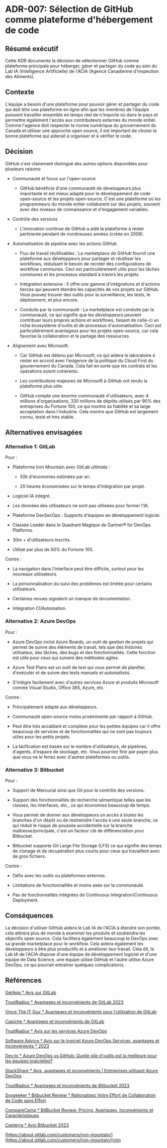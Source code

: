 # ADR-007: Sélection de GitHub comme plateforme d'hébergement de code

## Résumé exécutif
Cette ADR documente la décision de sélectionner GitHub comme plateforme principale pour héberger, gérer et partager du code au sein du Lab IA (Intelligence Artificielle) de l'ACIA (Agence Canadienne d'Inspection des Aliments).

## Contexte
L'équipe a besoin d'une plateforme pour pouvoir gérer et partager du code qui doit être une plateforme en ligne afin que les membres de l'équipe puissent travailler ensemble en temps réel de n'importe où dans le pays et permettre également l'accès aux contributeurs externes du monde entier. Comme l'agence doit respecter la norme numérique du gouvernement du Canada et utiliser une approche open source, il est important de choisir la bonne plateforme qui aiderait à organiser et à vérifier le code.

## Décision
GitHub s'est clairement distingué des autres options disponibles pour plusieurs raisons:

* Communauté et focus sur l'open-source
    * GitHub bénéficie d'une communauté de développeurs plus importante et est mieux adapté pour le développement de code open-source et les projets open-source. C'est une plateforme où les programmeurs du monde entier collaborent sur des projets, souvent avec des niveaux de connaissance et d'engagement variables.

* Contrôle des versions
    * L'innovation continue de GitHub a aidé la plateforme à rester pertinente pendant de nombreuses années (créée en 2008).

* Automatisation de pipeline avec les actions GitHub
    * Flux de travail réutilisables : La marketplace de GitHub fournit une plateforme aux développeurs pour partager et réutiliser les workflows, réduisant le besoin de recréer des configurations de workflow communes. Ceci est particulièrement utile pour les tâches communes et les processus standard à travers les projets.

    * Intégration extensive : Il offre une gamme d'intégrations et d'actions tierces qui peuvent étendre les capacités de vos projets sur GitHub. Vous pouvez trouver des outils pour la surveillance, les tests, le déploiement, et plus encore.

    * Conduite par la communauté : La marketplace est conduite par la communauté, ce qui signifie que les développeurs peuvent contribuer leurs propres actions et workflows, faisant de celle-ci un riche écosystème d'outils et de processus d'automatisation. Ceci est particulièrement avantageux pour les projets open-source, car cela favorise la collaboration et le partage des ressources.

* Alignement avec Microsoft:
    * Car GitHub est détenu par Microsoft, ce qui aidera le laboratoire à rester en accord avec l'exigence de la politique du Cloud First du gouvernement du Canada. Cela fait en sorte que les contrats et les opérations soient cohérents.

    * Les contributions majeures de Microsoft à GitHub ont rendu la plateforme plus utile.

    * GitHub compte une énorme communauté d'utilisateurs, avec 4 millions d'organisations, 330 millions de dépôts utilisés par 90% des entreprises du Fortune 100, ce qui montre sa fiabilité et sa large acceptation dans l'industrie. Cela montre que GitHub est largement connu, testé et très stable.

## Alternatives envisagées

### Alternative 1: GitLab
Pour :
* Plateforme Iron Mountain avec GitLab ultimate :
    * 50k d'économies estimées par an.

    * 20 heures économisées sur le temps d'intégration par projet.

* Logiciel IA intégré.

* Les données des utilisateurs ne sont pas utilisées pour former l'IA.

* Plateforme DevSecOps : Supports d'équipes en développement logiciel.

* Classée Leader dans le Quadrant Magique de Gartner® for DevOps Platforms.

* 30m + d'utilisateurs inscrits.

* Utilisé par plus de 50% du Fortune 100.

Contre :
* La navigation dans l'interface peut être difficile, surtout pour les nouveaux utilisateurs.

* La personnalisation du suivi des problèmes est limitée pour certains utilisateurs.

* Certaines revues signalent un manque de documentation.

* Intégration CI/Automation.

### Alternative 2: Azure DevOps
Pour :
* Azure DevOps inclut Azure Boards, un outil de gestion de projets qui permet de suivre des éléments de travail, tels que des histoires utilisateur, des tâches, des bugs et des fonctionnalités. Cette fonction est utile pour ceux qui suivent des méthodes agiles.

* Azure Test Plans est un outil de test qui vous permet de planifier, d'exécuter et de suivre des tests manuels et automatisés.

* S'intègre facilement avec d'autres services Azure et produits Microsoft comme Visual Studio, Office 365, Azure, etc.

Contre :
* Principalement adapté aux développeurs.

* Communauté open-source moins proéminente par rapport à GitHub.

* Peut être très accablant et complexe pour les petites équipes car il offre beaucoup de services et de fonctionnalités qui ne sont pas toujours utiles pour les petits projets.

* La tarification est basée sur le nombre d'utilisateurs, de pipelines, d'agents, d'espace de stockage, etc. Vous pourriez finir par payer plus que vous ne le feriez avec d'autres plateformes ou outils.

### Alternative 3: Bitbucket
Pour :
* Support de Mercurial ainsi que Git pour le contrôle des versions.

* Support des fonctionnalités de recherche sémantique telles que les classes, les interfaces, etc., ce qui économise beaucoup de temps.

* Vous permet de donner aux développeurs un accès à toutes les branches d'un dépôt ou de restreindre l'accès à une seule branche, ce qui réduit le risque de poussée accidentelle sur la branche maîtresse/principale, c'est un facteur clé de différenciation pour Bitbucket.

* Bitbucket supporte Git Large File Storage (LFS) ce qui signifie des temps de clonage et de récupération plus courts pour ceux qui travaillent avec de gros fichiers.

Contre :
* Défis avec les outils ou plateformes externes.

* Limitations de fonctionnalités et moins axée sur la communauté.

* Pas de fonctionnalités intégrées de Continuous Integration/Continuous Deployment.

## Conséquences

La décision d'utiliser GitHub aidera le Lab IA de l'ACIA à étendre son portée, cela attirera plus de monde à examiner les produits et soutiendra les objectifs open source. Cela facilitera également beaucoup le DevOps avec sa grande marketplace pour le workflow. Cela aidera également les développeurs à être plus productifs et à améliorer leur travail. Cela dit, le Lab IA de l'ACIA dispose d'une équipe de développement logiciel et d'une équipe de Data Science, une équipe utilise GitHub et l'autre utilise Azure DevOps, ce qui pourrait entraîner quelques complications.

## Références
[GetApp * Avis sur GitLab](https://www.getapp.com/fr/it-management-software/a/gitlab/reviews/#:~:text=Pros.%20Its%20intuitive%20interface%20and%20robust%20feature%20set,challenging%20for%20new%20users%20to%20get%20started.%20IR)

[TrustRadius * Avantages et inconvénients de GitLab 2023](https://www.trustradius.com/products/gitlab/reviews)

[Vince The IT Guy * Avantages et inconvénients pour l'utilisation de GitLab](https://vincetheitguy.com/gitlab-pros-and-cons/)

[Capiche * Avantages et inconvénients de GitLab](https://capiche.com/q/gitlab-pros-and-cons)

[TrustRadius * Avis sur les services Azure DevOps](https://www.trustradius.com/products/azure-devops-services/reviews?qs=pros-and-cons)

[Software Advice * Avis sur le logiciel Azure DevOps Services, avantages et inconvénients * 2023](https://www.softwareadvice.com/devops/azure-devops-profile/reviews/)

[Dev.to * Azure DevOps vs GitHub: Quelle pile d'outils est la meilleure pour les équipes logicielles?](https://dev.to/devteams/azure-devops-vs-github-which-toolstack-is-better-for-software-teams)

[StackShare * Avis, avantages et inconvénients | Entreprises utilisant Azure DevOps](https://stackshare.io/azure-devops)

[TrustRadius * Avantages et inconvénients de Bitbucket 2023](https://www.trustradius.com/products/bitbucket/reviews)

[Sysgeeker * Bitbucket Review * Rationalisez Votre Effort de Collaboration de Code sans Effort](https://www.sysgeeker.com/bitbucket-review.html)

[CompareCamp * BitBucket Review: Pricing, Avantages, Inconvénients et Caractéristiques](https://comparecamp.com/bitbucket-review-pricing-pros-cons-features/)

[Capterra * Avis Bitbucket 2023](https://www.capterra.com/p/166497/Bitbucket/reviews/)

[https://about.gitlab.com/customers/iron-mountain/](https://about.gitlab.com/customers/iron-mountain/)\n\n
